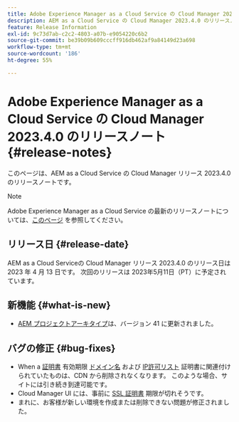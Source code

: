 ```yaml
---
title: Adobe Experience Manager as a Cloud Service の Cloud Manager 2023.4.0 のリリースノート
description: AEM as a Cloud Service の Cloud Manager 2023.4.0 のリリースノートです。
feature: Release Information
exl-id: 9c73d7ab-c2c2-4803-a07b-e9054220c6b2
source-git-commit: be39b09b609cccff916db462af9a84149d23a698
workflow-type: tm+mt
source-wordcount: '186'
ht-degree: 55%

---
```



# Adobe Experience Manager as a Cloud Service の Cloud Manager 2023.4.0 のリリースノート {#release-notes}

このページは、AEM as a Cloud Service の Cloud Manager リリース 2023.4.0 のリリースノートです。

>[!NOTE]
>
>Adobe Experience Manager as a Cloud Service の最新のリリースノートについては、[このページ](/help/release-notes/release-notes-cloud/release-notes-current.md) を参照してください。

## リリース日 {#release-date}

AEM as a Cloud Serviceの Cloud Manager リリース 2023.4.0 のリリース日は 2023 年 4 月 13 日です。 次回のリリースは 2023年5月11日（PT）に予定されています。

## 新機能 {#what-is-new}

* [AEM プロジェクトアーキタイプ](https://experienceleague.adobe.com/docs/experience-manager-core-components/using/developing/archetype/overview.html?lang=ja)は、バージョン 41 に更新されました。

## バグの修正 {#bug-fixes}

* When a [証明書](/help/implementing/cloud-manager/managing-ssl-certifications/introduction.md) 有効期限 [ドメイン名](/help/implementing/cloud-manager/custom-domain-names/introduction.md) および [IP許可リスト](/help/implementing/cloud-manager/ip-allow-lists/introduction.md) 証明書に関連付けられていたものは、CDN から削除されなくなります。  このような場合、サイトには引き続き到達可能です。
* Cloud Manager UI には、事前に [SSL 証明書](/help/implementing/cloud-manager/managing-ssl-certifications/introduction.md) 期限が切れそうです。
* まれに、お客様が新しい環境を作成または削除できない問題が修正されました。

